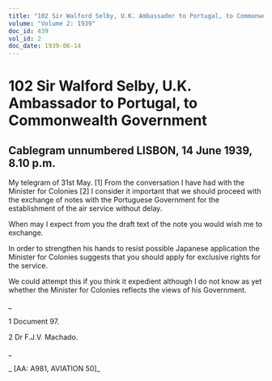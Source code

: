 ```yaml
---
title: "102 Sir Walford Selby, U.K. Ambassador to Portugal, to Commonwealth Government"
volume: "Volume 2: 1939"
doc_id: 439
vol_id: 2
doc_date: 1939-06-14
---
```


# 102 Sir Walford Selby, U.K. Ambassador to Portugal, to Commonwealth Government

## Cablegram unnumbered LISBON, 14 June 1939, 8.10 p.m.

My telegram of 31st May. [1] From the conversation I have had with the Minister for Colonies [2] I consider it important that we should proceed with the exchange of notes with the Portuguese Government for the establishment of the air service without delay.

When may I expect from you the draft text of the note you would wish me to exchange.

In order to strengthen his hands to resist possible Japanese application the Minister for Colonies suggests that you should apply for exclusive rights for the service.

We could attempt this if you think it expedient although I do not know as yet whether the Minister for Colonies reflects the views of his Government.

_

1 Document 97.

2 Dr F.J.V. Machado.

_

_ [AA: A981, AVIATION 50]_
